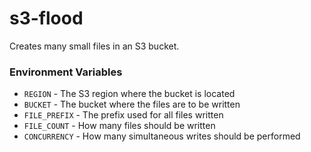 # s3-flood

Creates many small files in an S3 bucket.

### Environment Variables

* `REGION` - The S3 region where the bucket is located
* `BUCKET` - The bucket where the files are to be written
* `FILE_PREFIX` - The prefix used for all files written
* `FILE_COUNT` - How many files should be written
* `CONCURRENCY` - How many simultaneous writes should be performed
